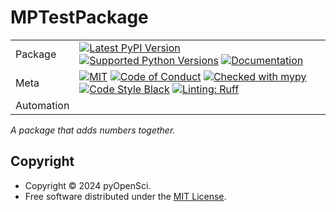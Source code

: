 # MPTestPackage

| |                                                                                                                                                                                                                                                                                                                                                                                                                                                                                                                                                                                                            |
|---|------------------------------------------------------------------------------------------------------------------------------------------------------------------------------------------------------------------------------------------------------------------------------------------------------------------------------------------------------------------------------------------------------------------------------------------------------------------------------------------------------------------------------------------------------------------------------------------------------------|
| Package | [![Latest PyPI Version](https://img.shields.io/pypi/v/MPTestPackage.svg)](https://pypi.org/project/MPTestPackage/) [![Supported Python Versions](https://img.shields.io/pypi/pyversions/MPTestPackage.svg)](https://pypi.org/project/MPTestPackage/) [![Documentation](https://readthedocs.org/projects/MPTestPackage/badge/?version=latest)](https://MPTestPackage.readthedocs.io/en/latest/?badge=latest)                                                                                                                                                                              |
| Meta | [![MIT](https://img.shields.io/pypi/l/MPTestPackage.svg)](LICENSE) [![Code of Conduct](https://img.shields.io/badge/Contributor%20Covenant-v2.0%20adopted-ff69b4.svg)](.github/CODE_OF_CONDUCT.md) [![Checked with mypy](https://www.mypy-lang.org/static/mypy_badge.svg)](https://mypy-lang.org/) [![Code Style Black](https://img.shields.io/badge/code%20style-black-000000.svg)](https://github.com/ambv/black) [![Linting: Ruff](https://img.shields.io/endpoint?url=https://raw.githubusercontent.com/charliermarsh/ruff/main/assets/badge/v2.json)](https://github.com/astral-sh/ruff) |
| Automation |                                                                                                                                                                                                                                                                                                                                                                                                                                       |

_A package that adds numbers together._

## Copyright

- Copyright © 2024 pyOpenSci.
- Free software distributed under the [MIT License](./LICENSE).

